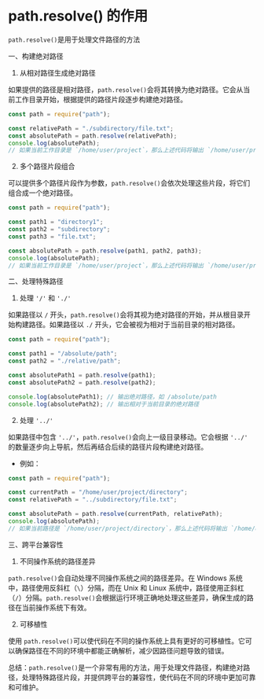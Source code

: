 # path.resolve() 的作用

`path.resolve()`是用于处理文件路径的方法

一、构建绝对路径

1. 从相对路径生成绝对路径

如果提供的路径是相对路径，`path.resolve()`会将其转换为绝对路径。它会从当前工作目录开始，根据提供的路径片段逐步构建绝对路径。

```javascript
const path = require("path");

const relativePath = "./subdirectory/file.txt";
const absolutePath = path.resolve(relativePath);
console.log(absolutePath);
// 如果当前工作目录是 `/home/user/project`，那么上述代码将输出 `/home/user/project/subdirectory/file.txt`。
```

2. 多个路径片段组合

可以提供多个路径片段作为参数，`path.resolve()`会依次处理这些片段，将它们组合成一个绝对路径。

```javascript
const path = require("path");

const path1 = "directory1";
const path2 = "subdirectory";
const path3 = "file.txt";

const absolutePath = path.resolve(path1, path2, path3);
console.log(absolutePath);
// 如果当前工作目录是 `/home/user/project`，那么上述代码将输出 `/home/user/project/directory1/subdirectory/file.txt`。
```

二、处理特殊路径

1. 处理 `'/'` 和 `'./'`

如果路径以 `/` 开头，`path.resolve()`会将其视为绝对路径的开始，并从根目录开始构建路径。如果路径以 `./` 开头，它会被视为相对于当前目录的相对路径。

```javascript
const path = require("path");

const path1 = "/absolute/path";
const path2 = "./relative/path";

const absolutePath1 = path.resolve(path1);
const absolutePath2 = path.resolve(path2);

console.log(absolutePath1); // 输出绝对路径，如 /absolute/path
console.log(absolutePath2); // 输出相对于当前目录的绝对路径
```

2. 处理 `'../'`

如果路径中包含 `'../'`，`path.resolve()`会向上一级目录移动。它会根据 `'../'` 的数量逐步向上导航，然后再结合后续的路径片段构建绝对路径。

- 例如：

```javascript
const path = require("path");

const currentPath = "/home/user/project/directory";
const relativePath = "../subdirectory/file.txt";

const absolutePath = path.resolve(currentPath, relativePath);
console.log(absolutePath);
// 如果当前路径是 `/home/user/project/directory`，那么上述代码将输出 `/home/user/project/subdirectory/file.txt`。
```

三、跨平台兼容性

1. 不同操作系统的路径差异

`path.resolve()`会自动处理不同操作系统之间的路径差异。在 Windows 系统中，路径使用反斜杠（`\`）分隔，而在 Unix 和 Linux 系统中，路径使用正斜杠（`/`）分隔。`path.resolve()`会根据运行环境正确地处理这些差异，确保生成的路径在当前操作系统下有效。

2. 可移植性

使用 `path.resolve()`可以使代码在不同的操作系统上具有更好的可移植性。它可以确保路径在不同的环境中都能正确解析，减少因路径问题导致的错误。

总结：`path.resolve()`是一个非常有用的方法，用于处理文件路径，构建绝对路径，处理特殊路径片段，并提供跨平台的兼容性，使代码在不同的环境中更加可靠和可维护。
